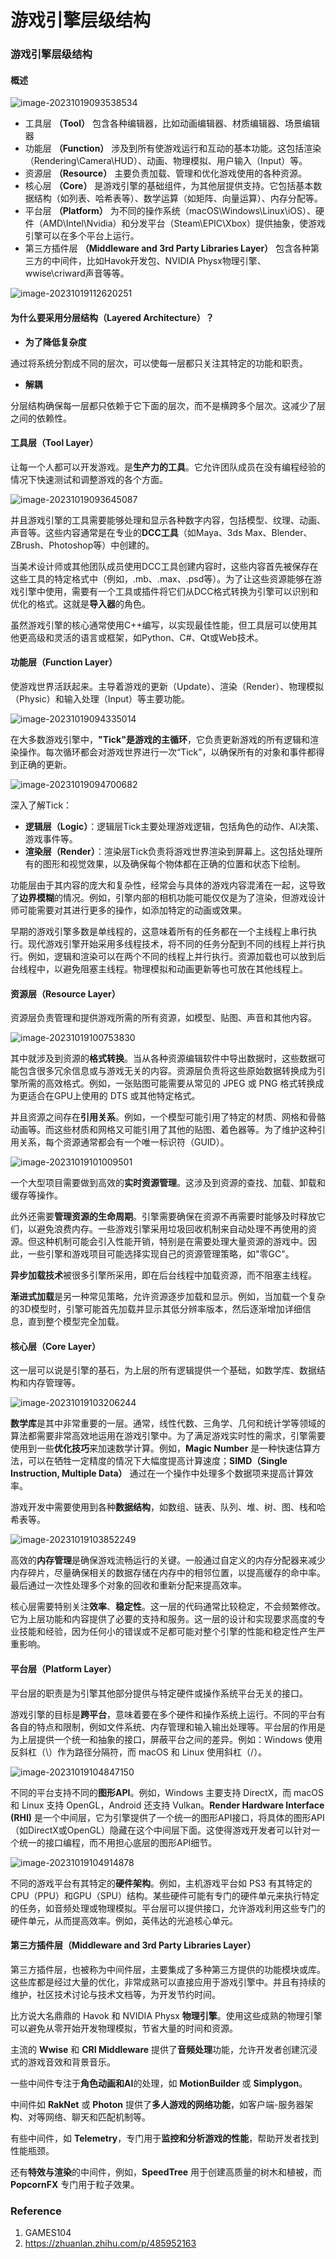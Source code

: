 # 游戏引擎层级结构

### 游戏引擎层级结构

#### 概述

![image-20231019093538534](https://regz-1258735137.cos.ap-guangzhou.myqcloud.com/remo\_t/image-20231019093538534.png)

* 工具层 **（Tool）** 包含各种编辑器，比如动画编辑器、材质编辑器、场景编辑器
* 功能层 **（Function）** 涉及到所有使游戏运行和互动的基本功能。这包括渲染（Rendering\Camera\HUD）、动画、物理模拟、用户输入（Input）等。
* 资源层 **（Resource）** 主要负责加载、管理和优化游戏使用的各种资源。
* 核心层 **（Core）** 是游戏引擎的基础组件，为其他层提供支持。它包括基本数据结构（如列表、哈希表等）、数学运算（如矩阵、向量运算）、内存分配等。
* 平台层 **（Platform）** 为不同的操作系统（macOS\Windows\Linux\iOS）、硬件（AMD\Intel\Nvidia）和分发平台（Steam\EPIC\Xbox）提供抽象，使游戏引擎可以在多个平台上运行。
* 第三方插件层 **（Middleware and 3rd Party Libraries Layer）** 包含各种第三方的中间件，比如Havok开发包、NVIDIA Physx物理引擎、wwise\criward声音等等。

![image-20231019112620251](https://regz-1258735137.cos.ap-guangzhou.myqcloud.com/remo\_t/image-20231019112620251.png)

#### 为什么要采用分层结构（Layered Architecture）？

* **为了降低复杂度**

通过将系统分割成不同的层次，可以使每一层都只关注其特定的功能和职责。

* **解耦**

分层结构确保每一层都只依赖于它下面的层次，而不是横跨多个层次。这减少了层之间的依赖性。

#### 工具层（Tool Layer）

让每一个人都可以开发游戏。是**生产力的工具**。它允许团队成员在没有编程经验的情况下快速测试和调整游戏的各个方面。

![image-20231019093645087](https://regz-1258735137.cos.ap-guangzhou.myqcloud.com/remo\_t/image-20231019093645087.png)

并且游戏引擎的工具需要能够处理和显示各种数字内容，包括模型、纹理、动画、声音等。这些内容通常是在专业的**DCC工具**（如Maya、3ds Max、Blender、ZBrush、Photoshop等）中创建的。

当美术设计师或其他团队成员使用DCC工具创建内容时，这些内容首先被保存在这些工具的特定格式中（例如，.mb、.max、.psd等）。为了让这些资源能够在游戏引擎中使用，需要有一个工具或插件将它们从DCC格式转换为引擎可以识别和优化的格式。这就是**导入器**的角色。

虽然游戏引擎的核心通常使用C++编写，以实现最佳性能，但工具层可以使用其他更高级和灵活的语言或框架，如Python、C#、Qt或Web技术。

#### 功能层（Function Layer）

使游戏世界活跃起来。主导着游戏的更新（Update）、渲染（Render）、物理模拟（Physic）和输入处理（Input）等主要功能。

![image-20231019094335014](https://regz-1258735137.cos.ap-guangzhou.myqcloud.com/remo\_t/image-20231019094335014.png)

在大多数游戏引擎中，**"Tick"是游戏的主循环**，它负责更新游戏的所有逻辑和渲染操作。每次循环都会对游戏世界进行一次“Tick”，以确保所有的对象和事件都得到正确的更新。

![image-20231019094700682](https://regz-1258735137.cos.ap-guangzhou.myqcloud.com/remo\_t/image-20231019094700682.png)

深入了解Tick：

* **逻辑层（Logic）**：逻辑层Tick主要处理游戏逻辑，包括角色的动作、AI决策、游戏事件等。
* **渲染层（Render）**：渲染层Tick负责将游戏世界渲染到屏幕上。这包括处理所有的图形和视觉效果，以及确保每个物体都在正确的位置和状态下绘制。

功能层由于其内容的庞大和复杂性，经常会与具体的游戏内容混淆在一起，这导致了**边界模糊**的情况。例如，引擎内部的相机功能可能仅仅是为了渲染，但游戏设计师可能需要对其进行更多的操作，如添加特定的动画或效果。

早期的游戏引擎多数是单线程的，这意味着所有的任务都在一个主线程上串行执行。现代游戏引擎开始采用多线程技术，将不同的任务分配到不同的线程上并行执行。例如，逻辑和渲染可以在两个不同的线程上并行执行。资源加载也可以放到后台线程中，以避免阻塞主线程。物理模拟和动画更新等也可放在其他线程上。

#### 资源层（Resource Layer）

资源层负责管理和提供游戏所需的所有资源，如模型、贴图、声音和其他内容。

![image-20231019100753830](https://regz-1258735137.cos.ap-guangzhou.myqcloud.com/remo\_t/image-20231019100753830.png)

其中就涉及到资源的**格式转换**。当从各种资源编辑软件中导出数据时，这些数据可能包含很多冗余信息或与游戏无关的内容。资源层负责将这些原始数据转换成为引擎所需的高效格式。例如，一张贴图可能需要从常见的 JPEG 或 PNG 格式转换成为更适合在GPU上使用的 DTS 或其他特定格式。

并且资源之间存在**引用关系**。例如，一个模型可能引用了特定的材质、网格和骨骼动画等。而这些材质和网格又可能引用了其他的贴图、着色器等。为了维护这种引用关系，每个资源通常都会有一个唯一标识符（GUID）。

![image-20231019101009501](https://regz-1258735137.cos.ap-guangzhou.myqcloud.com/remo\_t/image-20231019101009501.png)

一个大型项目需要做到高效的**实时资源管理**。这涉及到资源的查找、加载、卸载和缓存等操作。

此外还需要**管理资源的生命周期**。引擎需要确保在资源不再需要时能够及时释放它们，以避免浪费内存。一些游戏引擎采用垃圾回收机制来自动处理不再使用的资源。但这种机制可能会引入性能开销，特别是在需要处理大量资源的游戏中。因此，一些引擎和游戏项目可能选择实现自己的资源管理策略，如"零GC"。

**异步加载技术**被很多引擎所采用，即在后台线程中加载资源，而不阻塞主线程。

**渐进式加载**是另一种常见策略，允许资源逐步加载和显示。例如，当加载一个复杂的3D模型时，引擎可能首先加载并显示其低分辨率版本，然后逐渐增加详细信息，直到整个模型完全加载。

#### 核心层（Core Layer）

这一层可以说是引擎的基石，为上层的所有逻辑提供一个基础，如数学库、数据结构和内存管理等。

![image-20231019103206244](https://regz-1258735137.cos.ap-guangzhou.myqcloud.com/remo\_t/image-20231019103206244.png)

**数学库**是其中非常重要的一层。通常，线性代数、三角学、几何和统计学等领域的算法都需要非常高效地运用在游戏引擎中。为了满足游戏实时性的需求，引擎需要使用到一些**优化技巧**来加速数学计算。例如，**Magic Number** 是一种快速估算方法，可以在牺牲一定精度的情况下大幅度提高计算速度；**SIMD（Single Instruction, Multiple Data）** 通过在一个操作中处理多个数据项来提高计算效率。

游戏开发中需要使用到各种**数据结构**，如数组、链表、队列、堆、树、图、栈和哈希表等。

![image-20231019103852249](https://regz-1258735137.cos.ap-guangzhou.myqcloud.com/remo\_t/image-20231019103852249.png)

高效的**内存管理**是确保游戏流畅运行的关键。一般通过自定义的内存分配器来减少内存碎片，尽量确保相关的数据存储在内存中的相邻位置，以提高缓存的命中率。最后通过一次性处理多个对象的回收和重新分配来提高效率。

核心层需要特别关注**效率**、**稳定性**。这一层的代码通常比较稳定，不会频繁修改。它为上层功能和内容提供了必要的支持和服务。这一层的设计和实现要求高度的专业技能和经验，因为任何小的错误或不足都可能对整个引擎的性能和稳定性产生严重影响。

#### 平台层（Platform Layer）

平台层的职责是为引擎其他部分提供与特定硬件或操作系统平台无关的接口。

游戏引擎的目标是**跨平台**，意味着要在多个硬件和操作系统上运行。不同的平台有各自的特点和限制，例如文件系统、内存管理和输入输出处理等。平台层的作用是为上层提供一个统一和抽象的接口，屏蔽平台之间的差异。例如：Windows 使用反斜杠（\）作为路径分隔符，而 macOS 和 Linux 使用斜杠（/）。

![image-20231019104847150](https://regz-1258735137.cos.ap-guangzhou.myqcloud.com/remo\_t/image-20231019104847150.png)

不同的平台支持不同的**图形API**。例如，Windows 主要支持 DirectX，而 macOS 和 Linux 支持 OpenGL，Android 还支持 Vulkan。**Render Hardware Interface (RHI)** 是一个中间层，它为引擎提供了一个统一的图形API接口，将具体的图形API（如DirectX或OpenGL）隐藏在这个中间层下面。这使得游戏开发者可以针对一个统一的接口编程，而不用担心底层的图形API细节。

![image-20231019104914878](https://regz-1258735137.cos.ap-guangzhou.myqcloud.com/remo\_t/image-20231019104914878.png)

不同的游戏平台有其特定的**硬件架构**。例如，主机游戏平台如 PS3 有其特定的CPU（PPU）和GPU（SPU）结构。某些硬件可能有专门的硬件单元来执行特定的任务，如音频处理或物理模拟。平台层可以提供接口，允许游戏利用这些专门的硬件单元，从而提高效率。例如，英伟达的光追核心单元。

#### 第三方插件层（Middleware and 3rd Party Libraries Layer）

第三方插件层，也被称为中间件层，主要集成了多种第三方提供的功能模块或库。这些库都是经过大量的优化，非常成熟可以直接应用于游戏引擎中。并且有持续的维护，社区技术讨论与技术文档等，为开发节约时间。

比方说大名鼎鼎的 Havok 和 NVIDIA Physx **物理引擎**。使用这些成熟的物理引擎可以避免从零开始开发物理模拟，节省大量的时间和资源。

主流的 **Wwise** 和 **CRI Middleware** 提供了**音频处理**功能，允许开发者创建沉浸式的游戏音效和背景音乐。

一些中间件专注于**角色动画和AI**的处理，如 **MotionBuilder** 或 **Simplygon**。

中间件如 **RakNet** 或 **Photon** 提供了**多人游戏的网络功能**，如客户端-服务器架构、对等网络、聊天和匹配机制等。

有些中间件，如 **Telemetry**，专门用于**监控和分析游戏的性能**，帮助开发者找到性能瓶颈。

还有**特效与渲染**的中间件，例如，**SpeedTree** 用于创建高质量的树木和植被，而 **PopcornFX** 专门用于粒子效果。

### Reference

1. GAMES104
2. https://zhuanlan.zhihu.com/p/485952163

